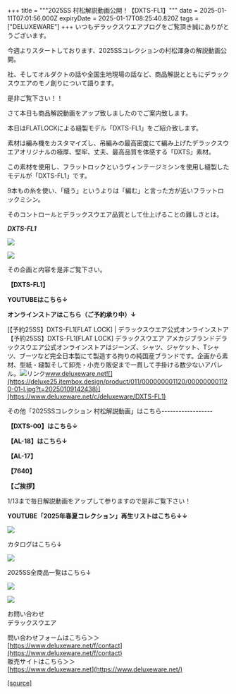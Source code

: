 +++
title = """2025SS 村松解説動画公開！【DXTS-FL1】"""
date = 2025-01-11T07:01:56.000Z
expiryDate = 2025-01-17T08:25:40.820Z
tags = ["DELUXEWARE"]
+++
いつもデラックスウエアブログをご覧頂き誠にありがとうございます。

今週よりスタートしております、2025SSコレクションの村松渾身の解説動画公開。

社、そしてオルダクトの話や全国生地現場の話など、商品解説とともにデラックスウエアのモノ創りについて語ります。

是非ご覧下さい！！

さて本日も商品解説動画をアップ致しましたのでご案内致します。

本日はFLATLOCKによる縫製モデル「DXTS-FL1」をご紹介致します。

素材は編み機をカスタマイズし、吊編みの最高密度にて編み上げたデラックスウエアオリジナルの極厚、堅牢、丈夫、最高品質を体感する「DXTS」素材。

この素材を使用し、フラットロックというヴィンテージミシンを使用し縫製したモデルが「DXTS-FL1」です。

9本もの糸を使い、「縫う」というよりは「編む」と言った方が近いフラットロックミシン。

そのコントロールとデラックスウエア品質として仕上げることの難しさとは。

_**DXTS-FL1**_

[![](https://stat.ameba.jp/user_images/20250110/16/deluxeware/da/71/j/o0800122215531618549.jpg)](https://stat.ameba.jp/user_images/20250110/16/deluxeware/da/71/j/o0800122215531618549.jpg)

[![](https://stat.ameba.jp/user_images/20250110/16/deluxeware/63/44/j/o0800094415531618570.jpg)](https://stat.ameba.jp/user_images/20250110/16/deluxeware/63/44/j/o0800094415531618570.jpg)

その企画と内容を是非ご覧下さい。

**【DXTS-FL1】**

**YOUTUBEはこちら↓**

**オンラインストアはこちら（ご予約承り中）↓**

[【予約25SS】DXTS-FL1\[FLAT LOCK\] | デラックスウエア公式オンラインストア【予約25SS】DXTS-FL1\[FLAT LOCK\] デラックスウエア アメカジブランドデラックスウエア公式オンラインストアはジーンズ、シャツ、ジャケット、Tシャツ、ブーツなど完全日本製にて製造する拘りの純国産ブランドです。企画から素材、型紙・縫製そして卸売・小売り販促まで一貫して手掛ける数少ないアパレル。![リンク](https://c.stat100.ameba.jp/ameblo/symbols/v3.20.0/svg/gray/editor_link.svg)www.deluxeware.net![](https://deluxe25.itembox.design/product/011/000000001120/000000001120-01-l.jpg?t=20250109142438)](https://www.deluxeware.net/c/deluxeware/DXTS-FL1)

その他「2025SSコレクション 村松解説動画」はこちら------------------

**【DXTS-00】はこちら↓**

**【AL-18】はこちら↓**

**【AL-17】**

**【7640】**

**【ご挨拶】**

1/13まで毎日解説動画をアップして参りますので是非ご覧下さい！

**YOUTUBE「2025年春夏コレクション」再生リストはこちら↓↓**

**[![](https://stat.ameba.jp/user_images/20250108/16/deluxeware/ac/cf/j/o1200050015530951038.jpg)](https://www.youtube.com/playlist?list=PLmcuUjZ67rhnclr762_W-zDg7FyyrNvqF)**

カタログはこちら↓

[![](https://stat.ameba.jp/user_images/20250108/16/deluxeware/cb/46/j/o1200050015530950986.jpg)](https://www.deluxeware.net/c/deluxeware/catalog)

2025SS全商品一覧はこちら↓

[![](https://stat.ameba.jp/user_images/20250108/16/deluxeware/5f/e5/j/o1200050015530951033.jpg)](https://www.deluxeware.net/c/2025SSreserve)

[![](https://stat.ameba.jp/user_images/20240315/15/deluxeware/04/7f/j/o0800026015413271803.jpg?caw=800)](https://www.instagram.com/deluxeware/?hl=ja)

お問い合わせ  
デラックスウエア

問い合わせフォームはこちら＞＞  
[https://www.deluxeware.net/f/contact](https://www.deluxeware.net/f/contact)  
販売サイトはこちら＞＞  
[https://www.deluxeware.net](https://www.deluxeware.net/)

[[source]](https://ameblo.jp/deluxeware/entry-12881895372.html)
